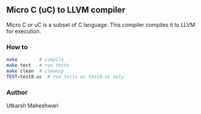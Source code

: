 ## Micro C (uC) to LLVM compiler
Micro C or uC is a subset of C language. This compiler compiles it to
LLVM for execution.

### How to
```bash
make        # compile
make test   # run tests
make clean  # cleanup
TEST=test0.uc  # run tests on test0.uc only
```

### Author
Utkarsh Maheshwari
